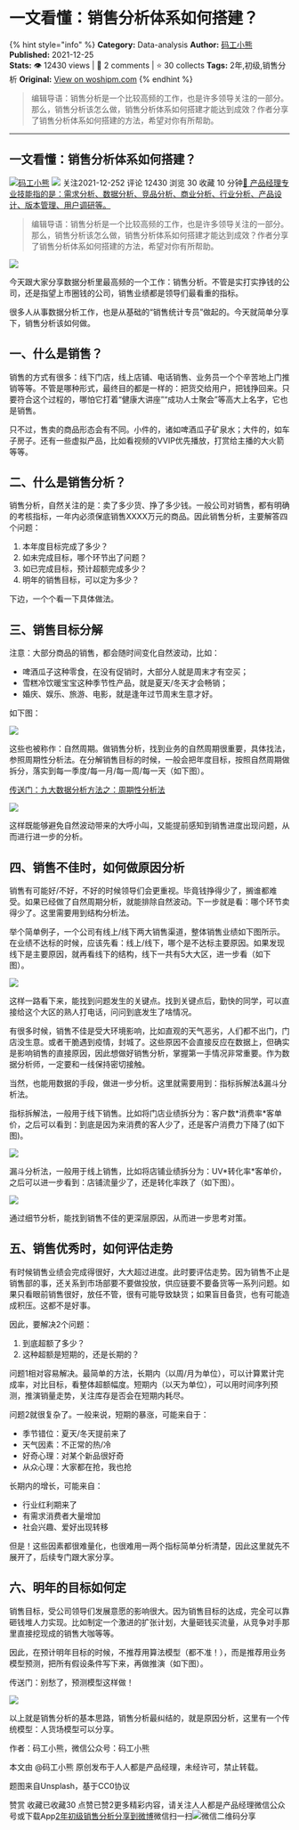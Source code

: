 # 一文看懂：销售分析体系如何搭建？
{% hint style="info" %}
**Category:** Data-analysis
**Author:** [码工小熊](https://www.woshipm.com/u/1285820)
**Published:** 2021-12-25  
**Stats:** 👁️ 12430 views | 💬 2 comments | ⭐ 30 collects
**Tags:** 2年,初级,销售分析
**Original:** [View on woshipm.com](https://www.woshipm.com/data-analysis/5263044.html)
{% endhint %}
> 编辑导语：销售分析是一个比较高频的工作，也是许多领导关注的一部分。那么，销售分析该怎么做，销售分析体系如何搭建才能达到成效？作者分享了销售分析体系如何搭建的方法，希望对你有所帮助。

---

## 一文看懂：销售分析体系如何搭建？

[![](https://static.woshipm.com/APP_U_202106_20210620005424_1343.jpeg?imageView2/1/w/72/h/72/q/100)](https://www.woshipm.com/u/1285820)[码工小熊](https://www.woshipm.com/u/1285820) ![](https://static.woshipm.com/tag/1101_1@2x.png) 关注2021-12-252 评论 12430 浏览 30 收藏 10 分钟[🔗 产品经理专业技能指的是：需求分析、数据分析、竞品分析、商业分析、行业分析、产品设计、版本管理、用户调研等。](https://ke.qidianla.com/courses/90pm)

> 编辑导语：销售分析是一个比较高频的工作，也是许多领导关注的一部分。那么，销售分析该怎么做，销售分析体系如何搭建才能达到成效？作者分享了销售分析体系如何搭建的方法，希望对你有所帮助。

![](https://image.woshipm.com/wp-files/2021/12/TyM4IjNtQXh8XNWSgEZW.jpg)

今天跟大家分享数据分析里最高频的一个工作：销售分析。不管是实打实挣钱的公司，还是指望上市圈钱的公司，销售业绩都是领导们最看重的指标。

很多人从事数据分析工作，也是从基础的“销售统计专员”做起的。今天就简单分享下，销售分析该如何做。

## 一、什么是销售？

销售的方式有很多：线下门店，线上店铺、电话销售、业务员一个个辛苦地上门推销等等。不管是哪种形式，最终目的都是一样的：把货交给用户，把钱挣回来。只要符合这个过程的，哪怕它打着“健康大讲座”“成功人士聚会”等高大上名字，它也是销售。

只不过，售卖的商品形态会有不同。小件的，诸如啤酒瓜子矿泉水；大件的，如车子房子。还有一些虚拟产品，比如看视频的VVIP优先播放，打赏给主播的大火箭等等。

## 二、什么是销售分析？

销售分析，自然关注的是：卖了多少货、挣了多少钱。一般公司对销售，都有明确的考核指标，一年内必须保底销售XXXX万元的商品。因此销售分析，主要解答四个问题：

1.  本年度目标完成了多少？
2.  如未完成目标，哪个环节出了问题？
3.  如已完成目标，预计超额完成多少？
4.  明年的销售目标，可以定为多少？

下边，一个个看一下具体做法。

## 三、销售目标分解

注意：大部分商品的销售，都会随时间变化自然波动，比如：

*   啤酒瓜子这种零食，在没有促销时，大部分人就是周末才有空买；
*   雪糕冷饮暖宝宝这种季节性产品，就是夏天/冬天才会畅销；
*   婚庆、娱乐、旅游、电影，就是逢年过节周末生意才好。

如下图：

![](https://image.woshipm.com/wp-files/2021/12/PcNXeBEjyWNh9eCURlml.png)

这些也被称作：自然周期。做销售分析，找到业务的自然周期很重要，具体找法，参照周期性分析法。在分解销售目标的时候，一般会把年度目标，按照自然周期做拆分，落实到每一季度/每一月/每一周/每一天（如下图）。

[传送门：九大数据分析方法之：周期性分析法](http://www.woshipm.com/data-analysis/5126505.html)

![](https://image.woshipm.com/wp-files/2021/12/zJexEZu61m9pUrGemdkO.png)

这样既能够避免自然波动带来的大呼小叫，又能提前感知到销售进度出现问题，从而进行进一步的分析。

## 四、销售不佳时，如何做原因分析

销售有可能好/不好，不好的时候领导们会更重视。毕竟钱挣得少了，搁谁都难受。如果已经做了自然周期分析，就能排除自然波动。下一步就是看：哪个环节卖得少了。这里需要用到结构分析法。

举个简单例子，一个公司有线上/线下两大销售渠道，整体销售业绩如下图所示。在业绩不达标的时候，应该先看：线上/线下，哪个是不达标主要原因。如果发现线下是主要原因，就再看线下的结构，线下一共有5大大区，进一步看（如下图）。

![](https://image.woshipm.com/wp-files/2021/12/ebCOqwVepGV8IUMgThIT.png)

这样一路看下来，能找到问题发生的关键点。找到关键点后，勤快的同学，可以直接给这个大区的熟人打电话，问问到底发生了啥情况。

有很多时候，销售不佳是受大环境影响，比如直观的天气恶劣，人们都不出门，门店没生意。或者干脆遇到疫情，封城了。这些原因不会直接反应在数据上，但确实是影响销售的直接原因，因此想做好销售分析，掌握第一手情况非常重要。作为数据分析师，一定要和一线保持密切接触。

当然，也能用数据的手段，做进一步分析。这里就需要用到：指标拆解法&漏斗分析法。

指标拆解法，一般用于线下销售。比如将门店业绩拆分为：客户数\*消费率\*客单价，之后可以看到：到底是因为来消费的客人少了，还是客户消费力下降了(如下图)。

![](https://image.woshipm.com/wp-files/2021/12/EsZ64qJJVyJp76PSdeNd.png)

漏斗分析法，一般用于线上销售，比如将店铺业绩拆分为：UV\*转化率\*客单价，之后可以进一步看到：店铺流量少了，还是转化率跌了（如下图）。

![](https://image.woshipm.com/wp-files/2021/12/kaKKrRUSG6N8NNGrfCw0.png)

通过细节分析，能找到销售不佳的更深层原因，从而进一步思考对策。

## 五、销售优秀时，如何评估走势

有时候销售业绩会完成得很好，大大超过进度。此时要评估走势。因为销售不止是销售部的事，还关系到市场部要不要做投放，供应链要不要备货等一系列问题。如果只看眼前销售很好，放任不管，很有可能导致缺货；如果盲目备货，也有可能造成积压。这都不是好事。

因此，要解决2个问题：

1.  到底超额了多少？
2.  这种超额是短期的，还是长期的？

问题1相对容易解决。最简单的方法，长期内（以周/月为单位），可以计算累计完成率，对比目标，看整体超额幅度。短期内（以天为单位），可以用时间序列预测，推演销量走势，关注库存是否会在短期内耗尽。

问题2就很复杂了。一般来说，短期的暴涨，可能来自于：

*   季节错位：夏天/冬天提前来了
*   天气因素：不正常的热/冷
*   好奇心理：对某个新品很好奇
*   从众心理：大家都在抢，我也抢

长期内的增长，可能来自：

*   行业红利期来了
*   有需求消费者大量增加
*   社会兴趣、爱好出现转移

但是！这些因素都很难量化，也很难用一两个指标简单分析清楚，因此这里就先不展开了，后续专门跟大家分享。

## 六、明年的目标如何定

销售目标，受公司领导们发展意愿的影响很大。因为销售目标的达成，完全可以靠砸钱堆人力实现。比如制定一个激进的扩张计划，大量砸钱买流量，从竞争对手那里直接挖现成的销售大咖等等。

因此，在预计明年目标的时候，不推荐用算法模型（都不准！），而是推荐用业务模型预测，把所有假设条件写下来，再做推演（如下图）。

传送门：别愁了，预测模型这样做！

![](https://image.woshipm.com/wp-files/2021/12/JVVsswbigD4AuGM4IU1J.png)

以上就是销售分析的基本思路，销售分析最纠结的，就是原因分析，这里有一个传统模型：人货场模型可以分享。

作者：码工小熊，微信公众号：码工小熊

本文由 @码工小熊 原创发布于人人都是产品经理，未经许可，禁止转载。

题图来自Unsplash，基于CC0协议

赞赏 收藏已收藏30 点赞已赞2更多精彩内容，请关注人人都是产品经理微信公众号或下载App[2年](https://www.woshipm.com/tag/2%e5%b9%b4)[初级](https://www.woshipm.com/tag/%e5%88%9d%e7%ba%a7)[销售分析](https://www.woshipm.com/tag/%e9%94%80%e5%94%ae%e5%88%86%e6%9e%90)[分享到微博](https://service.weibo.com/share/share.php?appkey=2775287854&title=一文看懂：销售分析体系如何搭建？&url=https://www.woshipm.com/data-analysis/5263044.html&pic=https://image.woshipm.com/wp-files/2021/12/TyM4IjNtQXh8XNWSgEZW.jpg)微信扫一扫![微信二维码](https://api.pwmqr.com/qrcode/create/?url=https://www.woshipm.com/data-analysis/5263044.html)分享